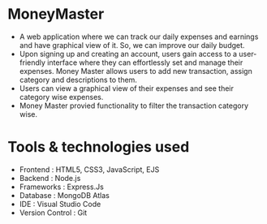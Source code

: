 # MoneyMaster
* A web application where we can track our daily expenses and earnings and have graphical view of it.
  So, we can improve our daily budget.
* Upon signing up and creating an account, users gain access to a user-friendly interface where they can effortlessly set and manage their expenses. Money Master 
  allows users to add new transaction, assign category and descriptions to them.
* Users can view a graphical view of their expenses and see their category wise expenses.
* Money Master provied functionality to filter the transaction category wise.

# Tools & technologies used
* Frontend : HTML5, CSS3, JavaScript, EJS
* Backend : Node.js
* Frameworks : Express.Js
* Database : MongoDB Atlas
* IDE : Visual Studio Code
* Version Control : Git
